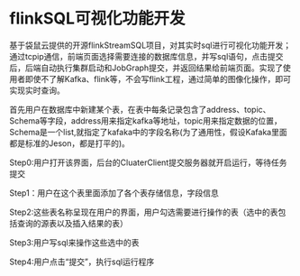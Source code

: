 # flinkSQL可视化功能开发
基于袋鼠云提供的开源flinkStreamSQL项目，对其实时sql进行可视化功能开发；通过tcpip通信，前端页面选择需要连接的数据库信息，并写sql语句，点击提交后，后端自动执行集群启动和JobGraph提交，并返回结果给前端页面。实现了使用者即使不了解Kafka、flink等，不会写flink工程，通过简单的图像化操作，即可实现实时查询。

首先用户在数据库中新建某个表，在表中每条记录包含了address、topic、Schema等字段，address用来指定kafka等地址，topic用来指定数据的位置，Schema是一个list,就指定了kafaka中的字段名称(为了通用性，假设Kafaka里面都是标准的Jeson，都是打平的)。

Step0:用户打开该界面，后台的CluaterClient提交服务器就开启运行，等待任务提交  

Step1：用户在这个表里面添加了各个表存储信息，字段信息    

Step2:这些表名称呈现在用户的界面，用户勾选需要进行操作的表（选中的表包括查询的源表以及插入结果的表）  

Step3:用户写sql来操作这些选中的表      

Step4:用户点击“提交”，执行sql运行程序
